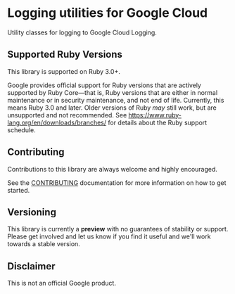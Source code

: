 # Logging utilities for Google Cloud

Utility classes for logging to Google Cloud Logging.

## Supported Ruby Versions

This library is supported on Ruby 3.0+.

Google provides official support for Ruby versions that are actively supported
by Ruby Core—that is, Ruby versions that are either in normal maintenance or in
security maintenance, and not end of life. Currently, this means Ruby 3.0 and
later. Older versions of Ruby _may_ still work, but are unsupported and not
recommended. See https://www.ruby-lang.org/en/downloads/branches/ for details
about the Ruby support schedule.

## Contributing

Contributions to this library are always welcome and highly encouraged.

See the [CONTRIBUTING](CONTRIBUTING.md) documentation for more information on how to get started.

## Versioning

This library is currently a **preview** with no guarantees of stability or support. Please get
involved and let us know if you find it useful and we'll work towards a stable version.

## Disclaimer

This is not an official Google product.
